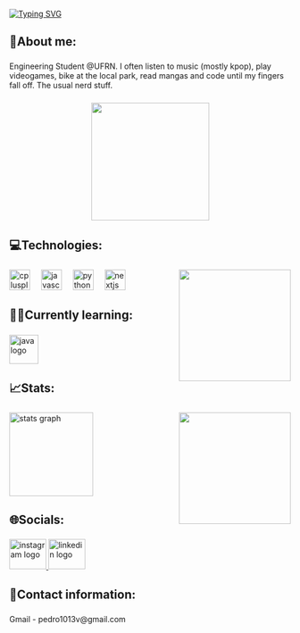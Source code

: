 <a href="https://git.io/typing-svg"><img src="https://readme-typing-svg.demolab.com?font=Source+Code+Pro&pause=1000&width=435&lines=Hello!+My+name+is+Pedro%F0%9F%96%90;Welcome+to+my+profile+%F0%9F%97%A3%F0%9F%97%A3" alt="Typing SVG" /></a>

<h2 align="left">👾About me:</h2>

###

<p align="left">Engineering Student @UFRN. I often listen to music (mostly kpop), play videogames, bike at the local park, read mangas and code until my fingers fall off. The usual nerd stuff.</p>

###

<div align="center">
  <img height="211" src="https://i.pinimg.com/originals/8f/08/32/8f08329105b003bda8b0b688850291fa.gif"  />
</div>

###

<h2 align="left">💻Technologies:</h2>

###

<img align="right" height="200" src="https://play.pokemonshowdown.com/sprites/gen5ani-shiny/metagross.gif"  />

###

<div align="left">
  <img src="https://cdn.jsdelivr.net/gh/devicons/devicon/icons/cplusplus/cplusplus-original.svg" height="37" alt="cplusplus logo"  />
  <img width="12" />
  <img src="https://cdn.jsdelivr.net/gh/devicons/devicon/icons/javascript/javascript-original.svg" height="37" alt="javascript logo"  />
  <img width="12" />
  <img src="https://cdn.jsdelivr.net/gh/devicons/devicon/icons/python/python-original.svg" height="37" alt="python logo"  />
  <img width="12" />
  <img src="https://cdn.jsdelivr.net/gh/devicons/devicon/icons/nextjs/nextjs-original.svg" height="37" alt="nextjs logo"  />
</div>

###

<h2 align="left">✍🏻Currently learning:</h2>

###

<div align="left">
  <img src="https://cdn.jsdelivr.net/gh/devicons/devicon/icons/java/java-original.svg" height="52" alt="java logo"  />
</div>

###

<h2 align="left">📈Stats:</h2>

###

<img align="right" height="200" src="https://media.tenor.com/SuyUEmNB1iMAAAAi/kenjaku-jjk.gif"  />

###

<div align="left">
  <img src="https://github-readme-stats.vercel.app/api?username=Pvalent1m&hide_title=false&hide_rank=false&show_icons=true&include_all_commits=true&count_private=true&disable_animations=false&theme=dracula&locale=en&hide_border=false&order=1" height="150" alt="stats graph"  />
</div>

###

<h2 align="left">🌐Socials:</h2>

###

<div align="left">
  <a href="https://www.instagram.com/p.valentim1/" target="_blank">
    <img src="https://raw.githubusercontent.com/maurodesouza/profile-readme-generator/master/src/assets/icons/social/instagram/default.svg" width="66" height="54" alt="instagram logo"  />
  </a>
  <a href="https://www.linkedin.com/in/pedro-valentim-de-souza-braz-361103378/" target="_blank">
    <img src="https://raw.githubusercontent.com/maurodesouza/profile-readme-generator/master/src/assets/icons/social/linkedin/default.svg" width="66" height="54" alt="linkedin logo"  />
  </a>
</div>

###

<h2 align="left">📩Contact information:</h2>

###

<p align="left">Gmail - pedro1013v@gmail.com</p>

###
